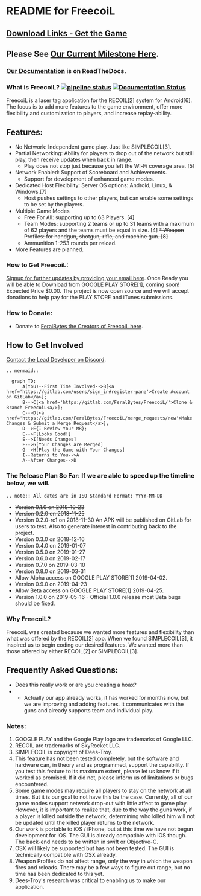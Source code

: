 # README for FreecoiL
## [Download Links - Get the Game](https://gitlab.com/FeralBytes/FreecoiL/snippets/1781429)
## Please See [Our Current Milestone Here](https://gitlab.com/FeralBytes/FreecoiL/milestones/2).
### [Our Documentation](https://freecoil.readthedocs.io/en/latest/) is on ReadTheDocs.
### What is FreecoiL?   [![pipeline status](https://gitlab.com/FeralBytes/FreecoiL/badges/develop/pipeline.svg)](https://gitlab.com/FeralBytes/FreecoiL/pipelines)  [![Documentation Status](https://readthedocs.org/projects/freecoil/badge/?version=develop)](https://freecoil.readthedocs.io/en/develop/)
FreecoiL is a laser tag application for the RECOIL[2] system for Android[6]. The focus is to add more features to the game environment, offer more flexibility and customization to players, and increase replay-ability. 
## Features:
* No Network: Independent game play. Just like SIMPLECOIL[3].
* Partial Networking: Ability for players to drop out of the network but still play, then receive updates when back in range. 
  * Play does not stop just because you left the Wi-Fi coverage area. [5]
* Network Enabled: Support of Scoreboard and Achievements.
  * Support for development of enhanced game modes.
* Dedicated Host Flexibility: Server OS options: Android, Linux, & Windows.[7]
  * Host pushes settings to other players, but can enable some settings to be set by the players.
* Multiple Game Modes
  * Free For All: supporting up to 63 Players. [4]
  * Team Modes: supporting 2 teams or up to 31 teams with a maximum of 62 players and the teams must be equal in size. [4]
  <del>* Weapon Profiles: for handgun, shotgun, rifle, and machine gun. [8]</del>
  * Ammunition 1-253 rounds per reload.   
* More Features are planned.

### How to Get FreecoiL:
[Signup for further updates by providing your email here](https://docs.google.com/forms/d/e/1FAIpQLSd-ZglY7iiT7ToqPvR-o6Bv0AsBIz9rJWOAWz83Mygj_GL-Yw/viewform).
Once Ready you will be able to Download from GOOGLE PLAY STORE[1], coming soon! Expected Price $0.00. The project is now open source and we will accept donations to help pay for the PLAY STORE and iTunes submissions.

### How to Donate:
* Donate to [FeralBytes the Creators of FreecoiL here](https://www.paypal.me/FeralBytes).

## How to Get Involved
[Contact the Lead Developer on Discord](https://discord.gg/tn4hThVS).
```eval_rst
.. mermaid::

  graph TD;
      A(You)--First Time Involved-->B[<a href='https://gitlab.com/users/sign_in#register-pane'>Create Account on GitLab</a>];
      B-->C[<a href='https://gitlab.com/FeralBytes/FreecoiL/'>Clone & Branch FreecoiL<a/>];
      C-->D[<a href='https://gitlab.com/FeralBytes/FreecoiL/merge_requests/new'>Make Changes & Submit a Merge Request</a>];
      D-->E{I Review Your MR};
      E-->F[Looks Good!]
      E-->I[Needs Changes]
      F-->G[Your Changes are Merged]
      G-->H[Play the Game with Your Changes]
      I--Returns to You-->A
      A--After Changes-->D
```

### The Release Plan So Far: If we are able to speed up the timeline below, we will.
```eval_rst
.. note:: All dates are in ISO Standard Format: YYYY-MM-DD
```
* <del>Version 0.1.0 on 2018-10-23</del>
* <del>Version 0.2.0 on 2018-11-25</del>
* Version 0.2.0-rc1 on 2018-11-30 An APK will be published on GitLab for users to test. Also to generate interest in contributing back to the project.
* Version 0.3.0 on 2018-12-16
* Version 0.4.0 on 2019-01-07
* Version 0.5.0 on 2019-01-27
* Version 0.6.0 on 2019-02-17
* Version 0.7.0 on 2019-03-10
* Version 0.8.0 on 2019-03-31
* Allow Alpha access on GOOGLE PLAY STORE[1] 2019-04-02.
* Version 0.9.0 on 2019-04-23
* Allow Beta access on GOOGLE PLAY STORE[1] 2019-04-25.
* Version 1.0.0 on 2019-05-16 - Official 1.0.0 release most Beta bugs should be fixed.
### Why FreecoiL?
FreecoiL was created because we wanted more features and flexibility than what was offered by the RECOIL[2] app. When we found SIMPLECOIL[3], it inspired us to begin coding our desired features. We wanted more than those offered by either RECOIL[2] or SIMPLECOIL[3].
## Frequently Asked Questions:
* Does this really work or are you creating a hoax? 
* * Actually our app already works, it has worked for months now, but we are improving and adding features. It communicates with the guns and already supports team and individual play.
### Notes:
1. GOOGLE PLAY and the Google Play logo are trademarks of Google LLC.
2. RECOIL are trademarks of SkyRocket LLC.
3. SIMPLECOIL is copyright of Dees-Troy.
4. This feature has not been tested completely, but the software and hardware can, in theory and as programmed, support the capability. If you test this feature to its maximum extent, please let us know if it worked as promised. If it did not, please inform us of limitations or bugs encountered.
5. Some game modes may require all players to stay on the network at all times. But it is our goal to not have this be the case. Currently, all of our game modes support network drop-out with little affect to game play. However, it is important to realize that, due to the way the guns work, if a player is killed outside the network, determining who killed him will not be updated until the killed player returns to the network.
6. Our work is portable to iOS / iPhone, but at this time we have not begun development for iOS. The GUI is already compatible with iOS though. The back-end needs to be written in swift or Objective-C.
7. OSX will likely be supported but has not been tested. The GUI is technically compatible with OSX already.
8. Weapon Profiles do not affect range, only the way in which the weapon fires and reloads. There may be a few ways to figure out range, but no time has been dedicated to this yet.
9. Dees-Troy's research was critical to enabling us to make our application. 